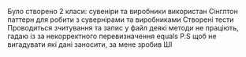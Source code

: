 Було створено 2 класи: сувеніри та виробники
використан Сінглтон паттерн для робити з сувернірами та виробниками
Створені тести
Проводиться зчитування та запис у файл
деякі методи не праціють, гадаю із за некорректного перевизначення equals
P.S щоб не вигадувати які дані заносити, за мене зробив ШІ